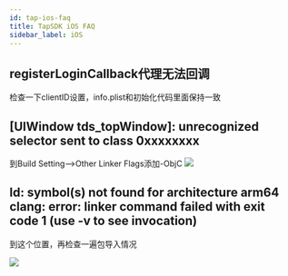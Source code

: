 ```yaml
---
id: tap-ios-faq
title: TapSDK iOS FAQ
sidebar_label: iOS
---
```


## registerLoginCallback代理无法回调
检查一下clientID设置，info.plist和初始化代码里面保持一致

## [UIWindow tds_topWindow]: unrecognized selector sent to class 0xxxxxxxx
到Build Setting-->Other Linker Flags添加-ObjC
![](https://qnblog.ijemy.com/xd_ios_003.png)

## ld: symbol(s) not found for architecture arm64 clang: error: linker command failed with exit code 1 (use -v to see invocation)
到这个位置，再检查一遍包导入情况

![](https://qnblog.ijemy.com/xd_ios_faq_libc.png)

